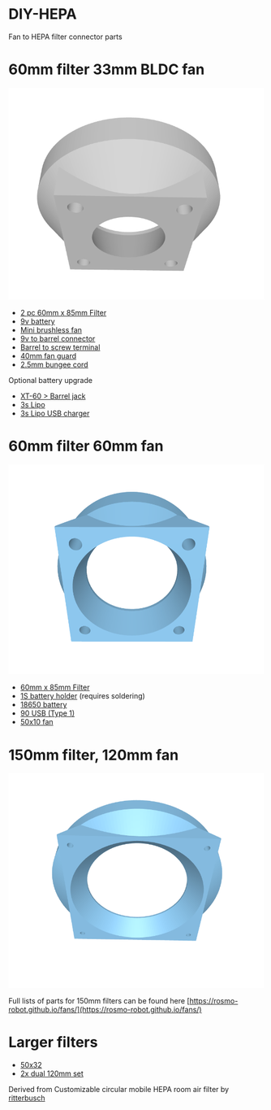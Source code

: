 # DIY-HEPA
Fan to HEPA filter connector parts

# 60mm filter 33mm BLDC fan

![img](https://raw.githubusercontent.com/samuk/DIY-HEPA/main/pictures/60mmfilter33mmBLDC.png)

- [2 pc 60mm x 85mm Filter](https://www.amazon.ca/PUREBURG-Replacement-Compatible-Enrichment-PEPERSFIL/dp/B09ZTPW2RG)
- [9v battery](https://s.click.aliexpress.com/e/_DltS6aD)
- [Mini brushless fan](https://s.click.aliexpress.com/e/_DnrYcG5)
- [9v to barrel connector](https://s.click.aliexpress.com/e/_Dk15hwV)
- [Barrel to screw terminal](https://de.aliexpress.com/item/1005004281570915.html)
- [40mm fan guard](https://s.click.aliexpress.com/e/_DEc7xq5)
- [2.5mm bungee cord](https://www.aliexpress.com/item/1005003969896128.html)

Optional battery upgrade

  - [XT-60 > Barrel jack](https://s.click.aliexpress.com/e/_DC9xekl)
  - [3s Lipo](https://s.click.aliexpress.com/e/_DkawNMv)
  - [3s Lipo USB charger](https://s.click.aliexpress.com/e/_DncAPA5)


# 60mm filter 60mm fan
![img](https://raw.githubusercontent.com/samuk/DIY-HEPA/main/pictures/60.png)

- [60mm x 85mm Filter](https://www.amazon.ca/PUREBURG-Replacement-Compatible-Enrichment-PEPERSFIL/dp/B09ZTPW2RG)
- [1S battery holder](https://www.aliexpress.com/item/1005005302630986.html) (requires soldering)
- [18650 battery](https://s.click.aliexpress.com/e/_DdfBurF)
- [90 USB (Type 1)](https://s.click.aliexpress.com/e/_DF3bJop)
- [50x10 fan](https://s.click.aliexpress.com/e/_DcuT5D7)

# 150mm filter, 120mm fan
![img](https://raw.githubusercontent.com/samuk/DIY-HEPA/main/pictures/150.png)

Full lists of parts for 150mm filters can be found here [https://rosmo-robot.github.io/fans/](https://rosmo-robot.github.io/fans/)

# Larger filters
- [50x32](https://www.amazon.co.uk/PUREBURG-Replacement-Activated-Compatible-Purifiers/dp/B08CRDQ18H/)
- [2x dual 120mm set](https://s.click.aliexpress.com/e/_DCjnavn)

Derived from Customizable circular mobile HEPA room air filter by [ritterbusch](https://www.thingiverse.com/thing:4860712)
